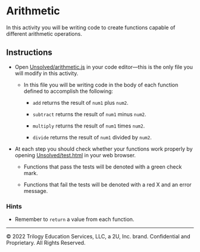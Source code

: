 # Arithmetic

In this activity you will be writing code to create functions capable of different arithmetic operations.

## Instructions

* Open [Unsolved/arithmetic.js](Unsolved/arithmetic.js) in your code editor&mdash;this is the only file you will modify in this activity.

  * In this file you will be writing code in the body of each function defined to accomplish the following:

    * `add` returns the result of `num1` plus `num2`.

    * `subtract` returns the result of `num1` minus `num2`.

    * `multiply` returns the result of `num1` times `num2`.

    * `divide` returns the result of `num1` divided by `num2`.

* At each step you should check whether your functions work properly by opening [Unsolved/test.html](Unsolved/test.html) in your web browser.

  * Functions that pass the tests will be denoted with a green check mark.

  * Functions that fail the tests will be denoted with a red X and an error message.

### Hints

* Remember to `return` a value from each function.

---

© 2022 Trilogy Education Services, LLC, a 2U, Inc. brand. Confidential and Proprietary. All Rights Reserved.
